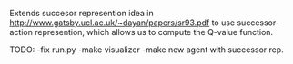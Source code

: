 Extends succesor represention idea in http://www.gatsby.ucl.ac.uk/~dayan/papers/sr93.pdf to use successor-action represention, which allows us to compute the Q-value function.

TODO:
-fix run.py
-make visualizer
-make new agent with successor rep.
